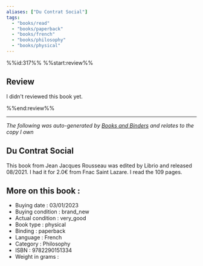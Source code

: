 ```yaml
---
aliases: ["Du Contrat Social"] 
tags: 
  - "books/read" 
  - "books/paperback" 
  - "books/french"
  - "books/philosophy"
  - "books/physical"
---
```

%%id:317%%
%%start:review%%
## Review
I didn't reviewed this book yet. 

%%end:review%%

---
_The following was auto-generated by [Books and Binders](Books%20and%20Binders.md) and relates to the copy I own_
## Du Contrat Social
This book from Jean Jacques Rousseau was edited by Librio and released 08/2021. I had it for 2.0€ from Fnac Saint Lazare. I read the 109 pages.

## More on this book :
- Buying date : 03/01/2023
- Buying condition : brand_new
- Actual condition : very_good
- Book type : physical
- Binding : paperback
- Language : French
- Category : Philosophy
- ISBN : 9782290151334
- Weight in grams : 
